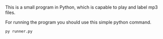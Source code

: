 This is a small program in Python, which is capable to play and
label mp3 files.

For running the program you should use this simple python command.
```
py runner.py
``` 

 